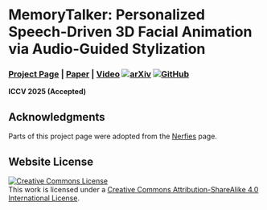 # MemoryTalker: Personalized Speech-Driven 3D Facial Animation via Audio-Guided Stylization
### [Project Page](https://cau-irislab.github.io/ICCV25-MemoryTalker/) | [Paper](#) | [Video](#) [![arXiv](https://img.shields.io/badge/arXiv-24XX.XXXXX-b31b1b.svg)](https://arxiv.org/abs/your-paper-id) [![GitHub](https://img.shields.io/github/stars/kimhyungkyu-1208/MemoryTalker?style=social)](https://github.com/kimhyungkyu-1208/MemoryTalker)

**ICCV 2025 (Accepted)**

## Acknowledgments
Parts of this project page were adopted from the [Nerfies](https://nerfies.github.io/) page.

## Website License
<a rel="license" href="http://creativecommons.org/licenses/by-sa/4.0/"><img alt="Creative Commons License" style="border-width:0" src="https://i.creativecommons.org/l/by-sa/4.0/88x31.png" /></a><br />This work is licensed under a <a rel="license" href="http://creativecommons.org/licenses/by-sa/4.0/">Creative Commons Attribution-ShareAlike 4.0 International License</a>.
